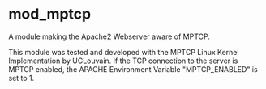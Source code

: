 # mod_mptcp
A module making the Apache2 Webserver aware of MPTCP.

This module was tested and developed with the MPTCP Linux Kernel Implementation by UCLouvain. If the TCP connection to the server is MPTCP enabled, the APACHE Environment Variable "MPTCP_ENABLED" is set to 1.
